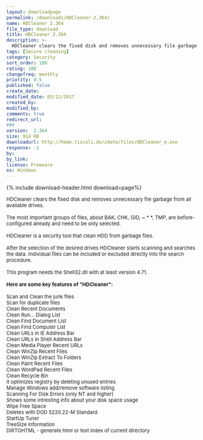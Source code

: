 ```yaml
---
layout: downloadpage
permalink: /downloads/HDCleaner-2,364/
name: HDCleaner 2.364
file_type: download
title: HDCleaner 2.364
description: >-
  HDCleaner clears the fixed disk and removes unnecessary file garbage from all available drives
tags: [Secure cleaning]
category: Security
sort_order: 100
rating: 100
changefreq: monthly
priority: 0.5
published: false
create_date: 
modified_date: 03/11/2017
created_by: 
modified_by: 
comments: true
redirect_url: 
### 
version:  2.364
size: 914 KB
downloadurl: http://home.tiscali.de/zdata/files/HDCleaner_e.exe
response: -1
by: 
by_link: 
license: Freeware
os: Windows
---
```


{% include download-header.html download=page%}

<p style="fix-download-text !important">
<p><font size="2"><p>HDCleaner clears the fixed disk and removes unnecessary file garbage from all available drives.<br />
<br />
The most important groups of files, about BAK, CHK, GID, ~ * *, TMP, are before-configured already and need to be only selected.<br />
<br />
HDCleaner is a security tool that clean HDD from garbage files.<br />
<br />
After the selection of the desired drives HDCleaner starts scanning and searches the data. Individual files can be included or excluded directly into the search procedure.<br />
<br />
This program needs the Shell32.dll with at least version 4.71.<br />
<br />
<span><strong>Here are some key features of "HDCleaner":</strong></span><br />
<br />
Scan and Clean the junk files <br />
Scan for duplicate files <br />
Clean Recent Documents <br />
Clean Run... Dialog List <br />
Clean Find Document List <br />
Clean Find Computer List <br />
Clean URLs in IE Address Bar <br />
Clean URLs in Shell Address Bar <br />
Clean Media Player Recent URLs <br />
Clean WinZip Recent Files <br />
Clean WinZip Extract To Folders <br />
Clean Paint Recent Files <br />
Clean WordPad Recent Files <br />
Clean Recycle Bin <br />
It optimizes registry by deleting unused entries <br />
Manage Windows add/remove software listing <br />
Scanning For Disk Errors (only NT and higher) <br />
Shows some intresting info about your disk space usage <br />
Wipe Free Space <br />
Deletes with DOD 5220.22-M Standard <br />
StartUp Tuner <br />
TreeSize Information <br />
DIRTOHTML - generate html or text index of current directory</p></p></p>
